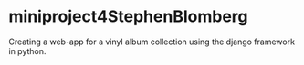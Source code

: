 # miniproject4StephenBlomberg
Creating a web-app for a vinyl album collection using the django framework in python.
